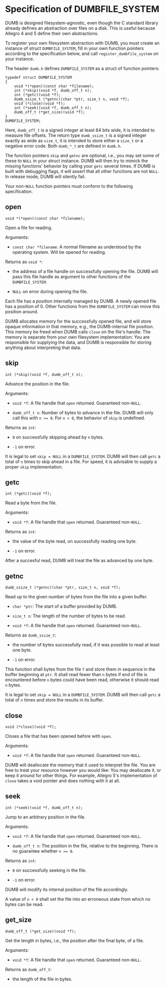 Specification of DUMBFILE_SYSTEM
================================

DUMB is designed filesystem-agnostic, even though the C standard library
already defines an abstraction over files on a disk. This is useful because
Allegro 4 and 5 define their own abstractions.

To register your own filesystem abstraction with DUMB, you must create an
instance of struct `DUMBFILE_SYSTEM`, fill in your own function pointers
according to the specification below, and call `register_dumbfile_system` on
your instance.

The header `dumb.h` defines `DUMBFILE_SYSTEM` as a struct of function pointers:

```
typedef struct DUMBFILE_SYSTEM
{
    void *(*open)(const char *filename);
    int (*skip)(void *f, dumb_off_t n);
    int (*getc)(void *f);
    dumb_ssize_t (*getnc)(char *ptr, size_t n, void *f);
    void (*close)(void *f);
    int (*seek)(void *f, dumb_off_t n);
    dumb_off_t (*get_size)(void *f);
}
DUMBFILE_SYSTEM;
```

Here, `dumb_off_t` is a signed integer at least 64 bits wide, it is intended
to measure file offsets. The return type `dumb_ssize_t` is a signed integer
exactly as wide as `size_t`, it is intended to store either a `size_t` or a
negative error code. Both `dumb_*_t` are defined in `dumb.h`.

The function pointers `skip` and `getnc` are optional, i.e., you may set
some of these to `NULL` in your struct instance. DUMB will then try to
mimick the missing functions' behavior by calling your `getc` several times.
If DUMB is built with debugging flags, it will assert that all other
functions are not `NULL`. In release mode, DUMB will silently fail.

Your non-`NULL` function pointers must conform to the following specification.



open
----

```
void *(*open)(const char *filename);
```

Open a file for reading.

Arguments:

* `const char *filename`: A normal filename as understood by the operating
    system. Will be opened for reading.

Returns as `void *`:

* the address of a file handle on successfully opening the file.
    DUMB will pass this file handle as argument to other functions of
    the `DUMBFILE_SYSTEM`.

* `NULL` on error during opening the file.

Each file has a *position* internally managed by DUMB. A newly opened file
has a position of 0. Other functions from the `DUMBFILE_SYSTEM` can move
this position around.

DUMB allocates memory for the successfully opened file, and will store opaque
information in that memory, e.g., the DUMB-internal file position. This memory
be freed when DUMB calls `close` on the file's handle. The memory is separate
from your own filesystem implementation: You are responsible for supplying the
data, and DUMB is responsible for storing anything about interpreting that
data.



skip
----

```
int (*skip)(void *f, dumb_off_t n);
```

Advance the position in the file.

Arguments:

* `void *f`: A file handle that `open` returned. Guaranteed non-`NULL`.

* `dumb_off_t n`: Number of bytes to advance in the file. DUMB will only
call this with `n >= 0`. For `n < 0`, the behavior of `skip` is undefined.

Returns as `int`:

* `0` on successfully skipping ahead by `n` bytes.

* `-1` on error.

It is legal to set `skip = NULL` in a `DUMBFILE_SYSTEM`. DUMB will then call
`getc` a total of `n` times to skip ahead in a file. For speed, it is
advisable to supply a proper `skip` implementation.



getc
----

```
int (*getc)(void *f);
```

Read a byte from the file.

Arguments:

* `void *f`: A file handle that `open` returned. Guaranteed non-`NULL`.

Returns as `int`:

* the value of the byte read, on successfully reading one byte.

* `-1` on error.

After a succesful read, DUMB will treat the file as advanced by one byte.



getnc
-----

```
dumb_ssize_t (*getnc)(char *ptr, size_t n, void *f);
```

Read up to the given number of bytes from the file into a given buffer.

* `char *ptr`: The start of a buffer provided by DUMB.

* `size_t n`: The length of the number of bytes to be read.

* `void *f`: A file handle that `open` returned. Guaranteed non-`NULL`.

Returns as `dumb_ssize_t`:

* the number of bytes successfully read, if it was possible to read at least
one byte.

* `-1` on error.

This function shall bytes from the file `f` and store them in sequence in the
buffer beginning at `ptr`. It shall read fewer than `n` bytes if end of file
is encountered before `n` bytes could have been read, otherwise it should read
`n` bytes.

It is legal to set `skip = NULL` in a `DUMBFILE_SYSTEM`. DUMB will then call
`getc` a total of `n` times and store the results in its buffer.



close
-----

```
void (*close)(void *f);
```

Closes a file that has been opened before with `open`.

Arguments:

* `void *f`: A file handle that `open` returned. Guaranteed non-`NULL`.

DUMB will deallocate the memory that it used to interpret the file. You are
free to treat your resource however you would like: You may deallocate it, or
keep it around for other things. For example, Allegro 5's implementation
of `close` takes a void pointer and does nothing with it at all.



seek
----

```
int (*seek)(void *f, dumb_off_t n);
```

Jump to an arbitrary position in the file.

Arguments:

* `void *f`: A file handle that `open` returned. Guaranteed non-`NULL`.

* `dumb_off_t n`: The position in the file, relative to the beginning.
    There is no guarantee whether `n >= 0`.

Returns as `int`:

* `0` on successfully seeking in the file.

* `-1` on error.

DUMB will modify its internal position of the file accordingly.

A value of `n < 0` shall set the file into an erroneous state from which no
bytes can be read.



get_size
--------

```
dumb_off_t (*get_size)(void *f);
```

Get the length in bytes, i.e., the position after the final byte, of a file.

Arguments:

* `void *f`: A file handle that `open` returned. Guaranteed non-`NULL`.

Returns as `dumb_off_t`:

* the length of the file in bytes.
